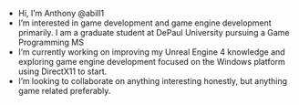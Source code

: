 - Hi, I’m Anthony @abill1
- I’m interested in game development and game engine development primarily. I am a graduate student at DePaul University pursuing a Game Programming MS
- I’m currently working on improving my Unreal Engine 4 knowledge and exploring game engine development focused on the Windows platform using DirectX11 to start.
- I’m looking to collaborate on anything interesting honestly, but anything game related preferably. 

